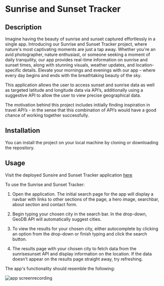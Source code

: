 # Sunrise and Sunset Tracker

## Description

Imagine having the beauty of sunrise and sunset captured effortlessly in a single app. Introducing our Sunrise and Sunset Tracker project, where nature's most captivating moments are just a tap away. Whether you're an avid photographer, nature enthusiast, or someone seeking a moment of daily tranquility, our app provides real-time information on sunrise and sunset times, along with stunning visuals, weather updates, and location-specific details. Elevate your mornings and evenings with our app – where every day begins and ends with the breathtaking beauty of the sky.

This application allows the user to access sunset and sunrise data as well as targeted latitude and longitude data via API’s, additionally using a suggestive API to allow the user to view precise geographical data.

The motivation behind this project includes initially finding inspiration in travel API’s - in the sense that this combination of API’s would have a good chance of working together successfully.

## Installation

You can install the project on your local machine by cloning or downloading the repository.

## Usage

Visit the deployed Sunsire and Sunset Tracker application [here](https://georgiehackett.github.io/sunrise-and-sunset-tracker/)

To use the Sunrise and Sunset Tracker:
1. Open the application. The initial search page for the app will display a navbar with links to other sections of the page, a hero image, searchbar, about section and contact form.

2. Begin typing your chosen city in the search bar. In the drop-down, GeoDB API will automatically suggest cities.

3. To view the results for your chosen city, either autocomplete by clicking an option from the drop-down or finish typing and click the search button.

4. The results page with your chosen city to fetch data from the sunrisesunset API and display information on the location. If the data doesn't appear on the results page straight away, try refreshing.

The app's functionality should resemble the following:

![app screenrecording](./assets/images/sunrise-tracker-screen-recording.gif)